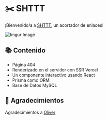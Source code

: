 # ✂️ SHTTT

¡Bienvenido/a a [SHTTT](https://shttt.vercel.app), un acortador de enlaces!

![Imgur Image](https://i.imgur.com/mlkfOFQ.png)

## 📚 Contenido
- Página 404
- Renderizado en el servidor con SSR Vercel
- Un componente interactivo usando React
- Prisma como ORM
- Base de Datos MySQL

## 👏 Agradecimientos
Agradecimientos a [Oliver](https://github.com/OliverSpeir)
